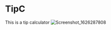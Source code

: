 # TipC
This is a tip calculator
![Screenshot_1626287808](https://user-images.githubusercontent.com/85797145/125675638-04aac882-2850-4853-a227-e81fa50f9f9f.png)
